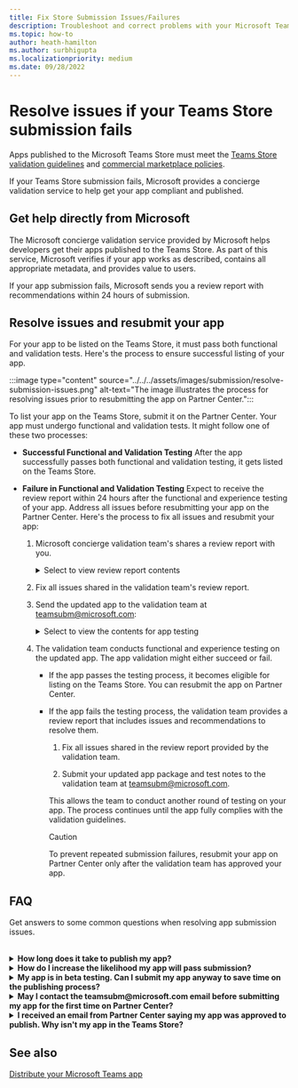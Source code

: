 ```yaml
---
title: Fix Store Submission Issues/Failures
description: Troubleshoot and correct problems with your Microsoft Teams Store submission. Get help directly from Microsoft, resolve issues, and resubmit your app.
ms.topic: how-to
author: heath-hamilton
ms.author: surbhigupta
ms.localizationpriority: medium
ms.date: 09/28/2022
---
```

# Resolve issues if your Teams Store submission fails

Apps published to the Microsoft Teams Store must meet the [Teams Store validation guidelines](~/concepts/deploy-and-publish/appsource/prepare/teams-store-validation-guidelines.md) and [commercial marketplace policies](/legal/marketplace/certification-policies).

If your Teams Store submission fails, Microsoft provides a concierge validation service to help get your app compliant and published.

## Get help directly from Microsoft

The Microsoft concierge validation service provided by Microsoft helps developers get their apps published to the Teams Store. As part of this service, Microsoft verifies if your app works as described, contains all appropriate metadata, and provides value to users.

If your app submission fails, Microsoft sends you a review report with recommendations within 24 hours of submission.

## Resolve issues and resubmit your app

For your app to be listed on the Teams Store, it must pass both functional and validation tests. Here's the process to ensure successful listing of your app.

:::image type="content" source="../../../assets/images/submission/resolve-submission-issues.png" alt-text="The image illustrates the process for resolving issues prior to resubmitting the app on Partner Center.":::

To list your app on the Teams Store, submit it on the Partner Center. Your app must undergo functional and validation tests. It might follow one of these two processes:

* **Successful Functional and Validation Testing**
  After the app successfully passes both functional and validation testing, it gets listed on the Teams Store.

* **Failure in Functional and Validation Testing**
  Expect to receive the review report within 24 hours after the functional and experience testing of your app. Address all issues before resubmitting your app on the Partner Center. Here's the process to fix all issues and resubmit your app:

    1. Microsoft concierge validation team's shares a review report with you.
        <details>
        <summary>Select to view review report contents</summary>

        * A [validation guideline](~/concepts/deploy-and-publish/appsource/prepare/teams-store-validation-guidelines.md) corresponding for each issue.
        * Instructions on how to reproduce each issue.
        * Recommendations for resolving each issue based on publicly available developer documentation.

        </details>

    1. Fix all issues shared in the validation team's review report.

    1. Send the updated app to the validation team at <a href="mailto:teamsubm@microsoft.com">teamsubm@microsoft.com</a>:

        <details>
        <summary>Select to view the contents for app testing</summary>

        * Updated app package
        * Testing notes for your app, if they were not part of your initial submission:
            * Login details for a minimum of two accounts (one administrator account and one non-administrator account).
            * Instructions to configure the app and test its functionality.
            * A video demonstrating your app operating in Teams.

        </details>

    1. The validation team conducts functional and experience testing on the updated app. The app validation might either succeed or fail.

        * If the app passes the testing process, it becomes eligible for listing on the Teams Store. You can resubmit the app on Partner Center.
        * If the app fails the testing process, the validation team provides a review report that includes issues and recommendations to resolve them.

            1. Fix all issues shared in the review report provided by the validation team.

            1. Submit your updated app package and test notes to the validation team at <a href="mailto:teamsubm@microsoft.com">teamsubm@microsoft.com</a>.

            This allows the team to conduct another round of testing on your app. The process continues until the app fully complies with the validation guidelines.

            > [!CAUTION]
            > To prevent repeated submission failures, resubmit your app on Partner Center only after the validation team has approved your app.

## FAQ

Get answers to some common questions when resolving app submission issues.

<br>

<details>

<summary><b>How long does it take to publish my app?</b></summary>

If your Teams Store submission has no issues, your app is published within 1-2 business days. If your app fails, a team from Microsoft provides you with recommendations to fix the issues. After you resolve issues and resend an updated app to that team, you'll be notified in 24 hours if your app is ready to publish, or still needs more work.

<br>

</details>

<details>

<summary><b>How do I increase the likelihood my app will pass submission?</b></summary>

Doing the following can lead to a successful submission:

1. Develop your app based on the [Teams design guidelines](~/concepts/design/design-teams-app-overview.md).
1. Make sure your app adheres to the [Teams Store validation guidelines](~/concepts/deploy-and-publish/appsource/prepare/teams-store-validation-guidelines.md) and [Microsoft commercial marketplace certification policies](/legal/marketplace/certification-policies).
1. Test your app package with the [Microsoft Teams app validation tool](https://dev.teams.microsoft.com/appvalidation.html).
1. [Prepare your Teams Store submission](~/concepts/deploy-and-publish/appsource/prepare/submission-checklist.md).

<br>

</details>

<details>

<summary><b>My app is in beta testing. Can I submit my app anyway to save time on the publishing process?</b></summary>

No. Microsoft only validates production-ready apps.

<br>

</details>

<details>

<summary><b>May I contact the teamsubm@microsoft.com email before submitting my app for the first time on Partner Center?</b></summary>

No. Microsoft doesn't start validating your app until you submit your app for the first time on Partner Center.

<br>

</details>

<details>

<summary><b>I received an email from Partner Center saying my app was approved to publish. Why isn't my app in the Teams Store?</b></summary>

Once your app is approved, publishing usually takes 1-2 business days depending on the app's capabilities. If your app isn't published after two business days, contact <a href="mailto:teamsubm@microsoft.com">teamsubm@microsoft.com</a>.

<br>

</details>

## See also

[Distribute your Microsoft Teams app](../apps-publish-overview.md)
